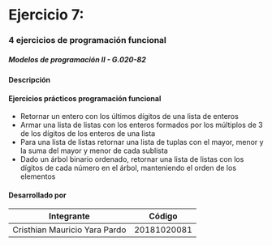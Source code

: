 # Ejercicio 7:
### 4 ejercicios de programación funcional
##### Modelos de programación II - G.020-82


#### Descripción

#### Ejercicios prácticos programación funcional

+ Retornar un entero con los últimos dígitos de una lista de enteros
+ Armar una lista de listas con los enteros formados por los múltiplos de 3 de los dígitos de los enteros de una lista
+ Para una lista de listas retornar una lista de tuplas con el mayor, menor y la suma del mayor y menor de cada sublista
+ Dado un árbol binario ordenado, retornar una lista de listas con los dígitos de cada número en el árbol, manteniendo el orden de los elementos

#### Desarrollado por

Integrante  | Código
------------- | -------------
Cristhian Mauricio Yara Pardo | 20181020081